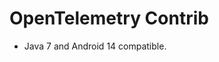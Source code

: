 OpenTelemetry Contrib
======================================================

* Java 7 and Android 14 compatible.
